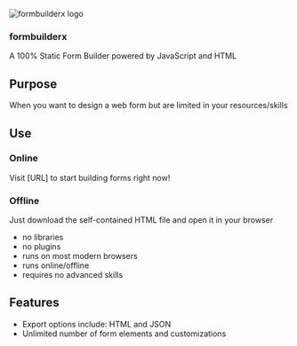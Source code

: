 ![formbuilderx logo](branding/formbuilderx_logo.png)

### formbuilderx
A 100% Static Form Builder powered by JavaScript and HTML

## Purpose
When you want to design a web form but are limited in your resources/skills

## Use

### Online
Visit [URL] to start building forms right now!

### Offline
Just download the self-contained HTML file and open it in your browser
* no libraries
* no plugins
* runs on most modern browsers
* runs online/offline
* requires no advanced skills

## Features
* Export options include: HTML and JSON
* Unlimited number of form elements and customizations

